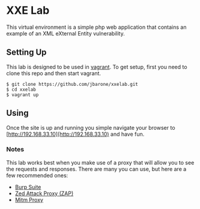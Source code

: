# XXE Lab #

This virtual environment is a simple php web application that contains an example of an XML eXternal Entity vulnerability.

## Setting Up ##

This lab is designed to be used in [vagrant](https://www.vagrantup.com/). To get setup, first you need to clone this repo and then start vagrant.

	$ git clone https://github.com/jbarone/xxelab.git
	$ cd xxelab
	$ vagrant up

## Using ##

Once the site is up and running you simple navigate your browser to [http://192.168.33.10](http://192.168.33.10) and have fun.

### Notes ###

This lab works best when you make use of a proxy that will allow you to see the requests and responses. There are many you can use, but here are a few recommended ones:

- [Burp Suite](https://portswigger.net/burp/)
- [Zed Attack Proxy (ZAP)](https://www.owasp.org/index.php/OWASP_Zed_Attack_Proxy_Project)
- [Mitm Proxy](https://mitmproxy.org)
